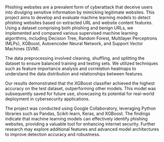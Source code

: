 Phishing websites are a prevalent form of cyberattack that deceive users into divulging sensitive information by mimicking legitimate websites. This project aims to develop and evaluate machine learning models to detect phishing websites based on extracted URL and website content features. Using a dataset comprising both phishing and benign URLs, we implemented and compared various supervised machine learning algorithms, including Decision Tree, Random Forest, Multilayer Perceptrons (MLPs), XGBoost, Autoencoder Neural Network, and Support Vector Machines (SVM).

The data preprocessing involved cleaning, shuffling, and splitting the dataset to ensure balanced training and testing sets. We utilized techniques such as feature importance analysis and correlation heatmaps to understand the data distribution and relationships between features.

Our results demonstrated that the XGBoost classifier achieved the highest accuracy on the test dataset, outperforming other models. This model was subsequently saved for future use, showcasing its potential for real-world deployment in cybersecurity applications.

The project was conducted using Google Collaboratory, leveraging Python libraries such as Pandas, Scikit-learn, Keras, and XGBoost. The findings indicate that machine learning models can effectively identify phishing websites, providing a valuable tool for enhancing internet security. Further research may explore additional features and advanced model architectures to improve detection accuracy and robustness.
